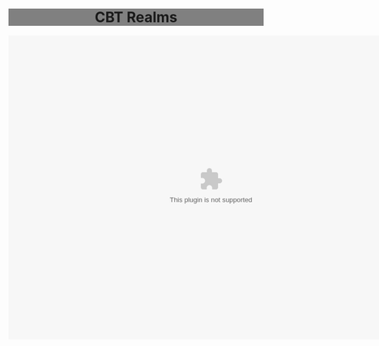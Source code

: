 <html>
  <head>
    <title>CBT Realms</title>
  </head>
  <link rel="stylesheet" href="index.css">
  <center>
        <div id="grad1"><h1 style="text-align:center; background-color:grey;">CBT Realms</h1></div>
  </body>
    <object>
      <embed src="https://cbtrealms.github.io/CBTRealms.swf" 
             width="800" 
             height="600" 
             pluginspace="http://www.macromedia.com/go/getflashplayer">
      </embed>
    </object>
  </center>
</html>
